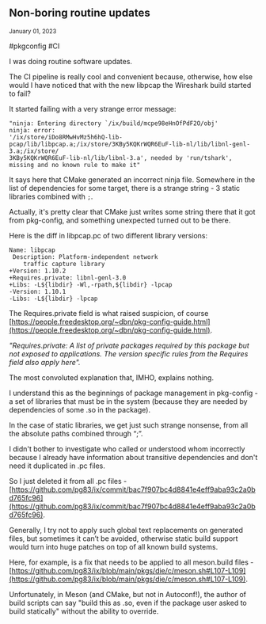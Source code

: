 ## Non-boring routine updates
<sup> January 01, 2023 </sup>

#pkgconfig #CI

I was doing routine software updates.

The CI pipeline is really cool and convenient because, otherwise, how else would I have noticed that with the new libpcap the Wireshark build started to fail?

It started failing with a very strange error message:

```shell
"ninja: Entering directory `/ix/build/mcpe98eHnOfPdF2O/obj'
ninja: error: 
'/ix/store/iDo8RMwHvMz5h6hQ-lib-pcap/lib/libpcap.a;/ix/store/3KBy5KQKrWQR6EuF-lib-nl/lib/libnl-genl-3.a;/ix/store/
3KBy5KQKrWQR6EuF-lib-nl/lib/libnl-3.a', needed by 'run/tshark', 
missing and no known rule to make it"
```

It says here that CMake generated an incorrect ninja file. Somewhere in the list of dependencies for some target, there is a strange string - 3 static libraries combined with `;`.

Actually, it's pretty clear that CMake just writes some string there that it got from pkg-config, and something unexpected turned out to be there.

Here is the diff in libpcap.pc of two different library versions:

```shell
Name: libpcap
 Description: Platform-independent network 
    traffic capture library
+Version: 1.10.2
+Requires.private: libnl-genl-3.0 
+Libs: -L${libdir} -Wl,-rpath,${libdir} -lpcap
-Version: 1.10.1
-Libs: -L${libdir} -lpcap
```

The Requires.private field is what raised suspicion, of course [https://people.freedesktop.org/~dbn/pkg-config-guide.html](https://people.freedesktop.org/~dbn/pkg-config-guide.html).

*"Requires.private: A list of private packages required by this package but not exposed to applications. The version specific rules from the Requires field also apply here".*

The most convoluted explanation that, IMHO, explains nothing.

I understand this as the beginnings of package management in pkg-config - a set of libraries that must be in the system (because they are needed by dependencies of some .so in the package).

In the case of static libraries, we get just such strange nonsense, from all the absolute paths combined through “;”.

I didn't bother to investigate who called or understood whom incorrectly because I already have information about transitive dependencies and don't need it duplicated in .pc files.

So I just deleted it from all .pc files - [https://github.com/pg83/ix/commit/bac7f907bc4d8841e4eff9aba93c2a0bd765fc96](https://github.com/pg83/ix/commit/bac7f907bc4d8841e4eff9aba93c2a0bd765fc96).

Generally, I try not to apply such global text replacements on generated files, but sometimes it can’t be avoided, otherwise static build support would turn into huge patches on top of all known build systems.

Here, for example, is a fix that needs to be applied to all meson.build files - [https://github.com/pg83/ix/blob/main/pkgs/die/c/meson.sh#L107-L109](https://github.com/pg83/ix/blob/main/pkgs/die/c/meson.sh#L107-L109).

Unfortunately, in Meson (and CMake, but not in Autoconf!), the author of build scripts can say "build this as .so, even if the package user asked to build statically" without the ability to override.

